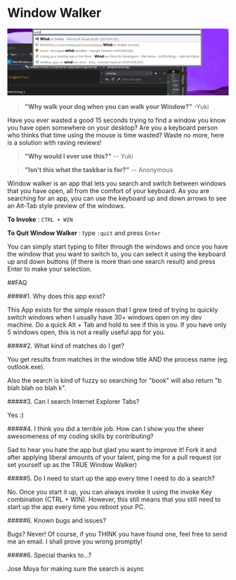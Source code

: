 Window Walker
============
![](screenshot.png)

> **"Why walk your dog when you can walk your Window?"** -Yuki

Have you ever wasted a good 15 seconds trying to find a window you know you have open somewhere on your desktop? Are you a keyboard person who thinks that time using the mouse is time wasted? Waste no more, here is a solution with raving reviews!

> **"Why would I ever use this?"** -- Yuki

> **"Isn't this what the taskbar is for?"** -- Anonymous 

Window walker is an app that lets you search and switch between windows that you have open, all from the comfort of your keyboard. As you are searching for an app, you can use the keyboard up and down arrows to see an Alt-Tab style preview of the windows. 

**To Invoke** :   `CTRL + WIN`

**To Quit Window Walker** : type `:quit` and press `Enter`

You can simply start typing to filter through the windows and once you have the window that you want to switch to, you can select it using the keyboard up and down buttons (if there is more than one search result) and press Enter to make your selection. 

##FAQ

#####1. Why does this app exist?

This App exists for the simple reason that I grew tired of trying to quickly switch windows when I usually have 30+ windows open on my dev machine. Do a quick Alt + Tab and hold to see if this is you. If you have only 5 windows open, this is not a really useful app for you.

#####2. What kind of matches do I get?

You get results from matches in the window title AND the process name (eg. outlook.exe). 

Also the search is kind of fuzzy so searching for "book" will also return "b blah blah oo blah k". 
	
#####3. Can I search Internet Explorer Tabs?

Yes :)

#####4. I think you did a terrible job. How can I show you the sheer awesomeness of my coding skills by contributing? 

Sad to hear you hate the app but glad you want to improve it! Fork it and after applying liberal amounts of your talent, ping me for a pull request (or set yourself up as the TRUE Window Walker) 

#####5. Do I need to start up the app every time I need to do a search?

No. Once you start it up, you can always invoke it using the invoke Key combination (CTRL + WIN). However, this still means that you still need to start up the app every time you reboot your PC.
	
#####6. Known bugs and issues?

Bugs? Never! Of course, if you THINK you have found one, feel free to send me an email. I shall prove you wrong promptly!

#####6. Special thanks to...?

Jose Moya for making sure the search is async

